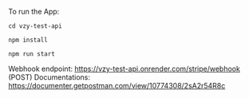 To run the App:

```
cd vzy-test-api

npm install

npm run start

```


Webhook endpoint: https://vzy-test-api.onrender.com/stripe/webhook (POST)
Documentations: https://documenter.getpostman.com/view/10774308/2sA2r54R8c